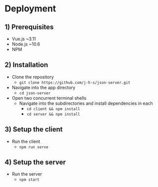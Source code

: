 Deployment
==========

## 1) Prerequisites
* Vue.js ~3.11
* Node.js ~10.6
* NPM

## 2) Installation
* Clone the repository
  * `git clone https://github.com/j-h-s/json-server.git`
* Navigate into the app directory
  * `cd json-server`
* Open two concurrent terminal shells
  * Navigate into the subdirectories and install dependencies in each
    * `cd client && npm install`
    * `cd server && npm install`

## 3) Setup the client
* Run the client
  * `npm run serve`

## 4) Setup the server
* Run the server
  * `npm start`
